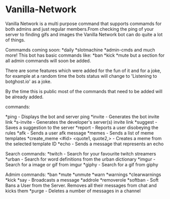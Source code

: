 # Vanilla-Network
Vanilla Network is a multi purpose command that supports commamds for both admins and just regular members.From checking the ping of your server to finding gifs and images the Vanilla Network bot can do quite a lot of things.

Commamds coming soon:
*daily
*slotmachine
*admin-cmds and much more!
This bot has basic commands like: *ban *kick *mute but a section for all admin commands will soon be added.

There are some features which were added for the fun of it and for a joke, for example at a random time the bots status will change to 'Listening to botghost.io' as a joke.

By the time this is public most of the commands that need to be added will be already added.

commands:

*ping - Displays the bot and server ping
*invite - Generates the bot invite link
*s-invite - Generates the developer's server(s) invite link
*suggest <suggestion> - Saves a suggestion to the server
*report - Reports a user disobeying the rules
*afk - Sends a user afk message
*memes - Sends a list of meme templates
*create_meme <#id> <quote1, quote2,> - Creates a meme from the selected template ID
*echo - Sends a message that represents an echo

Search commands:
*twitch - Search for your favourite twitch streamers
*urban - Search for word definitions from the urban dictionary
*imgur - Search for a image or gif from imgur
*giphy - Search for a gif from giphy

Admim commands:
*ban
*mute
*unmute
*warn
*warnings
*clearwarnings
*kick
*say - Broadcasts a message
*addrole
*removerole
*softban - Soft Bans a User from the Server. Removes all their messages from chat and kicks them
*purge - Deletes a number of messages in a channel






